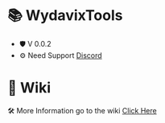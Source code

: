 # 📚 WydavixTools

* 🛡️ V 0.0.2
* ⚙️ Need Support [Discord](https://discord.wydavix.fr)

# 📖 Wiki

🛠️ More Information go to the wiki [Click Here](https://github.com/Wydavix/WydavixTools/wiki)
